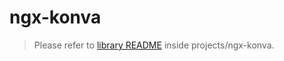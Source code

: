 # ngx-konva

> Please refer to [library README](./projects/ngx-konva/README.md) inside projects/ngx-konva.